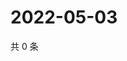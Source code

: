# 2022-05-03

共 0 条

<!-- BEGIN WEIBO -->
<!-- 最后更新时间 Tue May 03 2022 00:20:13 GMT+0800 (China Standard Time) -->

<!-- END WEIBO -->
